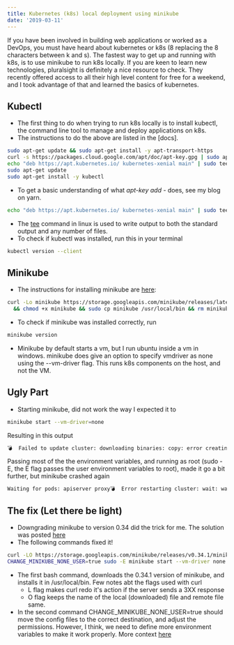 ```yaml
---
title: Kubernetes (k8s) local deployment using minikube 
date: '2019-03-11'
---
```


If you have been involved in building web applications or worked as a DevOps, you must have heard about kubernetes
or k8s (8 replacing the 8 characters between k and s). The fastest way to get up and running with k8s, is to use 
minikube to run k8s locally. If you are keen to learn new technologies, pluralsight is definitely a nice resource
to check. They recently offered access to all their high level content for free for a weekend, and I took advantage
of that and learned the basics of kubernetes.

Kubectl
--------
* The first thing to do when trying to run k8s locally is to install kubectl, the command line tool to manage and
deploy applications on k8s.
* The instructions to do the above are listed in the [docs].
```bash
sudo apt-get update && sudo apt-get install -y apt-transport-https
curl -s https://packages.cloud.google.com/apt/doc/apt-key.gpg | sudo apt-key add -
echo "deb https://apt.kubernetes.io/ kubernetes-xenial main" | sudo tee -a /etc/apt/sources.list.d/kubernetes.list
sudo apt-get update
sudo apt-get install -y kubectl
```
* To get a basic understanding of what *apt-key add -* does, see my blog on yarn.
```bash
echo "deb https://apt.kubernetes.io/ kubernetes-xenial main" | sudo tee -a /etc/apt/sources.list.d/kubernetes.list
```
* The [tee](https://www.howtoforge.com/linux-tee-command/) command in linux is used to write output to both the standard output and any number of files.
* To check if kubectl was installed, run this in your terminal
```bash
kubectl version --client
```

Minikube
--------
* The instructions for installing minikube are [here](https://kubernetes.io/docs/tasks/tools/install-minikube/#install-minikube):
```bash
curl -Lo minikube https://storage.googleapis.com/minikube/releases/latest/minikube-linux-amd64 \
  && chmod +x minikube && sudo cp minikube /usr/local/bin && rm minikube
```
* To check if minikube was installed correctly, run
```bash
minikube version
```
* Minikube by default starts a vm, but I run ubuntu inside a vm in windows. minikube does give an option
to specify vmdriver as none using the --vm-driver flag. This runs k8s components on the host, and not the VM.

Ugly Part
---------
* Starting minikube, did not work the way I expected it to
```bash
minikube start --vm-driver=none
```
Resulting in this output
```bash
💣  Failed to update cluster: downloading binaries: copy: error creating file at /usr/bin/kubeadm: open /usr/bin/kubeadm: permission denied
```
Passing most of the the environment variables, and running as root (sudo -E, the E flag passes the user 
environment variables to root), made it go a bit further, but minikube crashed again
```bash
Waiting for pods: apiserver proxy💣  Error restarting cluster: wait: waiting for k8s-app=kube-proxy: timed out waiting for the condition
```

The fix (Let there be light)
-------
* Downgrading minikube to version 0.34 did the trick for me. The solution was posted [here](https://github.com/kubernetes/minikube/issues/3844#issuecomment-472397540)
* The following commands fixed it!
```bash
curl -LO https://storage.googleapis.com/minikube/releases/v0.34.1/minikube-linux-amd64 && sudo install minikube-linux-amd64 /usr/local/bin/minikube
CHANGE_MINIKUBE_NONE_USER=true sudo -E minikube start --vm-driver none 
``` 
* The first bash command, downloads the 0.34.1 version of minikube, and installs it in /usr/local/bin. Few notes abt the flags used with curl
    * L flag makes curl redo it's action if the server sends a 3XX response
    * O flag keeps the name of the local (downloaded) file and remote file same.
* In the second command CHANGE\_MINIKUBE\_NONE\_USER=true should move the config files to the correct destination, and adjust the
    permissions. However, I think, we need to define more environment variables to make it work properly. 
    More context [here](https://github.com/kubernetes/minikube/issues/2176#issuecomment-343250011)
   